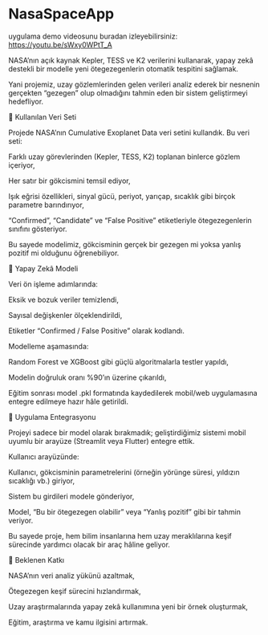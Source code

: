 # NasaSpaceApp
uygulama demo videosunu buradan izleyebilirsiniz:
https://youtu.be/sWxy0WPtT_A

NASA’nın açık kaynak Kepler, TESS ve K2 verilerini kullanarak, yapay zekâ destekli bir modelle yeni ötegezegenlerin otomatik tespitini sağlamak.

Yani projemiz, uzay gözlemlerinden gelen verileri analiz ederek bir nesnenin gerçekten “gezegen” olup olmadığını tahmin eden bir sistem geliştirmeyi hedefliyor.

🔬 Kullanılan Veri Seti

Projede NASA’nın Cumulative Exoplanet Data veri setini kullandık.
Bu veri seti:

Farklı uzay görevlerinden (Kepler, TESS, K2) toplanan binlerce gözlem içeriyor,

Her satır bir gökcismini temsil ediyor,

Işık eğrisi özellikleri, sinyal gücü, periyot, yarıçap, sıcaklık gibi birçok parametre barındırıyor,

“Confirmed”, “Candidate” ve “False Positive” etiketleriyle ötegezegenlerin sınıfını gösteriyor.

Bu sayede modelimiz, gökcisminin gerçek bir gezegen mi yoksa yanlış pozitif mi olduğunu öğrenebiliyor.

🤖 Yapay Zekâ Modeli

Veri ön işleme adımlarında:

Eksik ve bozuk veriler temizlendi,

Sayısal değişkenler ölçeklendirildi,

Etiketler “Confirmed / False Positive” olarak kodlandı.

Modelleme aşamasında:

Random Forest ve XGBoost gibi güçlü algoritmalarla testler yapıldı,

Modelin doğruluk oranı %90’ın üzerine çıkarıldı,

Eğitim sonrası model .pkl formatında kaydedilerek mobil/web uygulamasına entegre edilmeye hazır hâle getirildi.

📱 Uygulama Entegrasyonu

Projeyi sadece bir model olarak bırakmadık;
geliştirdiğimiz sistemi mobil uyumlu bir arayüze (Streamlit veya Flutter) entegre ettik.

Kullanıcı arayüzünde:

Kullanıcı, gökcisminin parametrelerini (örneğin yörünge süresi, yıldızın sıcaklığı vb.) giriyor,

Sistem bu girdileri modele gönderiyor,

Model, “Bu bir ötegezegen olabilir” veya “Yanlış pozitif” gibi bir tahmin veriyor.

Bu sayede proje, hem bilim insanlarına hem uzay meraklılarına keşif sürecinde yardımcı olacak bir araç hâline geliyor.

🌌 Beklenen Katkı

NASA’nın veri analiz yükünü azaltmak,

Ötegezegen keşif sürecini hızlandırmak,

Uzay araştırmalarında yapay zekâ kullanımına yeni bir örnek oluşturmak,

Eğitim, araştırma ve kamu ilgisini artırmak.

